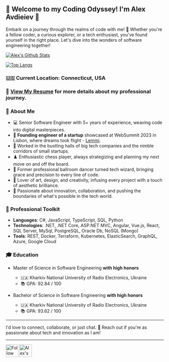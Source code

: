 ## 🚀 **Welcome to my Coding Odyssey! I'm Alex Avdieiev** 👋

Embark on a journey through the realms of code with me! 🌌 Whether you're a fellow coder, a curious explorer, or a tech enthusiast, you've found yourself in the right place. Let's dive into the wonders of software engineering together!

[![Alex's Github Stats](https://github-readme-stats-git-master-avdeev99s-projects.vercel.app/api?username=avdeev99&include_all_commits=true&count_private=true&show_icons=true&theme=default)](https://github.com/anuraghazra/github-readme-stats)

[![Top Langs](https://github-readme-stats-git-master-avdeev99s-projects.vercel.app/api/top-langs/?username=avdeev99&layout=compact&theme=default&langs_count=10&hide=ASP,CSS)](https://github.com/anuraghazra/github-readme-stats)

### 🇺🇸 **Current Location: Connecticut, USA**

### 📄 [**View My Resume**](https://drive.google.com/file/d/1aiAeVk--8qGPQe9ByI3sDTwnHBCA6BZK/view?usp=sharing) for more details about my professional journey.

### :bust_in_silhouette: **About Me**

- 💻 Senior Software Engineer with 5+ years of experience, weaving code into digital masterpieces.
- 🚀 **Founding engineer of a startup** showcased at WebSummit 2023 in Lisbon, where dreams took flight - <a href="https://lemmi.io/">Lemmi</a>.
- 🏢 Worked in the bustling halls of big tech companies and the nimble corridors of small startups.
- ♟️ Enthusiastic chess player, always strategizing and planning my next move on and off the board.
- 💃 Former professional ballroom dancer turned tech wizard, bringing grace and precision to every line of code.
- 🎨 Lover of art, design, and creativity, infusing every project with a touch of aesthetic brilliance.
- 🌟 Passionate about innovation, collaboration, and pushing the boundaries of what's possible in the tech world.

### 🧰 **Professional Toolkit**

- **Languages**: C#, JavaScript, TypeScript, SQL, Python
- **Technologies**: .NET, .NET Core, ASP.NET MVC, Angular, Vue.js, React, SQL Server, MySql, PostgreSQL, Oracle Db, NoSQL (Mongo)
- **Tools**: REST, Docker, Terraform, Kubernetes, ElasticSearch, GraphQL, Azure, Google Cloud

### :mortar_board: **Education**

- Master of Science in Software Engineering **with high honors**
  - 🇺🇦 Kharkiv National University of Radio Electronics, Ukraine
  - 📚 GPA: 92.84 / 100

- Bachelor of Science in Software Engineering **with high honors**
  - 🇺🇦 Kharkiv National University of Radio Electronics, Ukraine
  - 📚 GPA: 93.62 / 100

---

I'd love to connect, collaborate, or just chat. 💌 Reach out if you're as passionate about tech and innovation as I am!

---
<a href="https://www.linkedin.com/in/oleksii-avdieiev/">
  <img align="left" width="40em" src="https://img.icons8.com/?size=100&id=xuvGCOXi8Wyg&format=png&color=000000" alt="Follow Alex on LinkedIn" title="Follow Alex on LinkedIn" />
</a>
<a href="mailto:avdieiev.oleksii@gmail.com">
  <img align="left" width="40em" src="https://img.icons8.com/?size=100&id=P7UIlhbpWzZm&format=png&color=000000" alt="Alex's email" title="Alex's email" />
</a>
  
<!--
**Avdeev99/Avdeev99** is a ✨ _special_ ✨ repository because its `README.md` (this file) appears on your GitHub profile.

Here are some ideas to get you started:

- 🔭 I’m currently working on ...
- 🌱 I’m currently learning ...
- 👯 I’m looking to collaborate on ...
- 🤔 I’m looking for help with ...
- 💬 Ask me about ...
- 📫 How to reach me: ...
- 😄 Pronouns: ...
- ⚡ Fun fact: ...
-->
